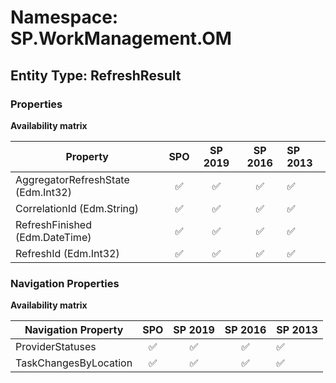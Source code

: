 # Namespace: SP.WorkManagement.OM

## Entity Type: RefreshResult

### Properties

**Availability matrix**

Property | SPO | SP 2019 | SP 2016 | SP 2013
----------|:---:|:-------:|:-------:|:-------
AggregatorRefreshState (Edm.Int32) | ✅ | ✅ | ✅ | ✅
CorrelationId (Edm.String) | ✅ | ✅ | ✅ | ✅
RefreshFinished (Edm.DateTime) | ✅ | ✅ | ✅ | ✅
RefreshId (Edm.Int32) | ✅ | ✅ | ✅ | ✅

### Navigation Properties

**Availability matrix**

Navigation Property | SPO | SP 2019 | SP 2016 | SP 2013
----------|:---:|:-------:|:-------:|:-------
ProviderStatuses | ✅ | ✅ | ✅ | ✅
TaskChangesByLocation | ✅ | ✅ | ✅ | ✅
